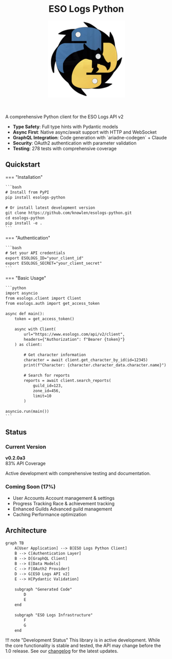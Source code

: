 <center><h1>ESO Logs Python</h1></center>

<div class="hero-section">

  <div style="text-align: center; margin-bottom: 2rem;">
    <picture>
      <source type="image/webp" srcset="assets/logo.webp">
      <img src="assets/logo.png" alt="ESO Logs Python Logo" style="width: 240px; height: 240px; margin-bottom: 1rem;" loading="eager">
    </picture>
  </div>

  <p>A comprehensive Python client for the ESO Logs API v2</p>
  <ul>
		<li> <b>Type Safety</b>: Full type hints with Pydantic models</li>
		<li> <b>Async First</b>: Native async/await support with HTTP and WebSocket</li>
		<li> <b>GraphQL Integration</b>: Code generation with `ariadne-codegen` + Claude</li>
		<li> <b>Security</b>: OAuth2 authentication with parameter validation</li>
		<li> <b>Testing</b>: 278 tests with comprehensive coverage</li>
  </ul>
</div>

## Quickstart
=== "Installation"

    ```bash
    # Install from PyPI
    pip install esologs-python

    # Or install latest development version
    git clone https://github.com/knowlen/esologs-python.git
    cd esologs-python
    pip install -e .
    ```

=== "Authentication"

    ```bash
    # Set your API credentials
    export ESOLOGS_ID="your_client_id"
    export ESOLOGS_SECRET="your_client_secret"
    ```

=== "Basic Usage"

    ```python
    import asyncio
    from esologs.client import Client
    from esologs.auth import get_access_token

    async def main():
        token = get_access_token()

        async with Client(
            url="https://www.esologs.com/api/v2/client",
            headers={"Authorization": f"Bearer {token}"}
        ) as client:

            # Get character information
            character = await client.get_character_by_id(id=12345)
            print(f"Character: {character.character_data.character.name}")

            # Search for reports
            reports = await client.search_reports(
                guild_id=123,
                zone_id=456,
                limit=10
            )

    asyncio.run(main())
    ```

## Status
<div class="feature-grid">
  <div class="feature-card">
    <h3>Current Version</h3>
    <p><strong>v0.2.0a3</strong><br>
    <span class="status-badge status-badge--completed">83% API Coverage</span></p>
    <p>Active development with comprehensive testing and documentation.</p>
  </div>
</div>

<div class="feature-grid">
  <div class="feature-card">
    <h3>Coming Soon (17%)</h3>
    <ul>
      <li><span class="status-badge status-badge--planned">User Accounts</span> Account management & settings </li>
      <li><span class="status-badge status-badge--planned">Progress Tracking</span> Race & achievement tracking</li>
      <li><span class="status-badge status-badge--planned">Enhanced Guilds</span> Advanced guild management</li>
      <li><span class="status-badge status-badge--planned">Caching</span> Performance optimization</li>
    </ul>
  </div>
</div>


## Architecture
```mermaid
graph TB
    A[User Application] --> B[ESO Logs Python Client]
    B --> C[Authentication Layer]
    B --> D[GraphQL Client]
    B --> E[Data Models]
    C --> F[OAuth2 Provider]
    D --> G[ESO Logs API v2]
    E --> H[Pydantic Validation]

    subgraph "Generated Code"
        D
        E
    end

    subgraph "ESO Logs Infrastructure"
        F
        G
    end
```

!!! note "Development Status"
    This library is in active development. While the core functionality is stable and tested,
    the API may change before the 1.0 release. See our [changelog](changelog.md) for the latest updates.
